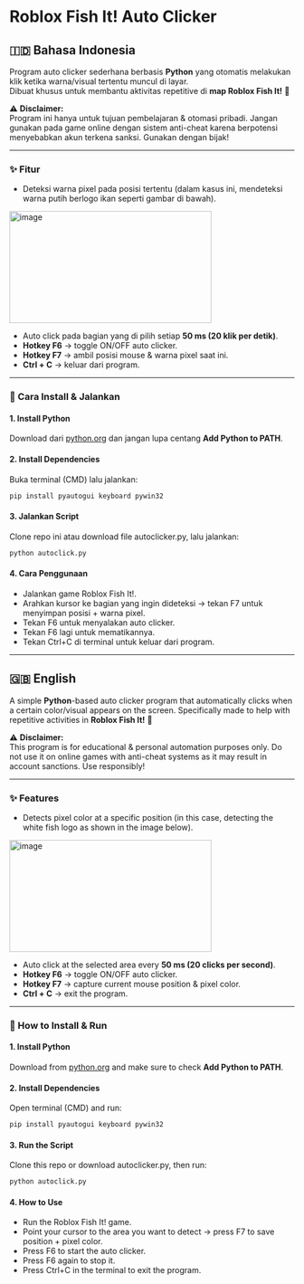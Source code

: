 #  Roblox Fish It! Auto Clicker

## 🇮🇩 Bahasa Indonesia

Program auto clicker sederhana berbasis **Python** yang otomatis
melakukan klik ketika warna/visual tertentu muncul di layar.\
Dibuat khusus untuk membantu aktivitas repetitive di **map Roblox Fish
It!** 🎣

⚠️ **Disclaimer:**\
Program ini hanya untuk tujuan pembelajaran & otomasi pribadi. Jangan
gunakan pada game online dengan sistem anti-cheat karena berpotensi
menyebabkan akun terkena sanksi. Gunakan dengan bijak!

------------------------------------------------------------------------

### ✨ Fitur

-   Deteksi warna pixel pada posisi tertentu (dalam kasus ini,
    mendeteksi warna putih berlogo ikan seperti gambar di bawah).
<img width="357" height="198" alt="image" src="https://github.com/user-attachments/assets/5b6c9c96-68f3-4425-8169-7486f2ea46fa" />

-   Auto click pada bagian yang di pilih setiap **50 ms (20 klik per
    detik)**.
-   **Hotkey F6** → toggle ON/OFF auto clicker.
-   **Hotkey F7** → ambil posisi mouse & warna pixel saat ini.
-   **Ctrl + C** → keluar dari program.

------------------------------------------------------------------------

### 🚀 Cara Install & Jalankan

#### 1. Install Python

Download dari [python.org](https://www.python.org/downloads/) dan jangan
lupa centang **Add Python to PATH**.

#### 2. Install Dependencies

Buka terminal (CMD) lalu jalankan:

``` bash
pip install pyautogui keyboard pywin32
```

#### 3. Jalankan Script

Clone repo ini atau download file autoclicker.py, lalu jalankan:

``` bash
python autoclick.py
```

#### 4. Cara Penggunaan

-   Jalankan game Roblox Fish It!.
-   Arahkan kursor ke bagian yang ingin dideteksi → tekan F7 untuk
    menyimpan posisi + warna pixel.
-   Tekan F6 untuk menyalakan auto clicker.
-   Tekan F6 lagi untuk mematikannya.
-   Tekan Ctrl+C di terminal untuk keluar dari program.

------------------------------------------------------------------------

## 🇬🇧 English

A simple **Python**-based auto clicker program that automatically clicks
when a certain color/visual appears on the screen.
Specifically made to help with repetitive activities in **Roblox Fish
It!** 🎣

⚠️ **Disclaimer:**\
This program is for educational & personal automation purposes only. Do
not use it on online games with anti-cheat systems as it may result in
account sanctions. Use responsibly!

------------------------------------------------------------------------

### ✨ Features

-   Detects pixel color at a specific position (in this case, detecting
    the white fish logo as shown in the image below).
<img width="357" height="198" alt="image" src="https://github.com/user-attachments/assets/5b6c9c96-68f3-4425-8169-7486f2ea46fa" />

-   Auto click at the selected area every **50 ms (20 clicks per
    second)**.
-   **Hotkey F6** → toggle ON/OFF auto clicker.
-   **Hotkey F7** → capture current mouse position & pixel color.
-   **Ctrl + C** → exit the program.

------------------------------------------------------------------------

### 🚀 How to Install & Run

#### 1. Install Python

Download from [python.org](https://www.python.org/downloads/) and make
sure to check **Add Python to PATH**.

#### 2. Install Dependencies

Open terminal (CMD) and run:

``` bash
pip install pyautogui keyboard pywin32
```

#### 3. Run the Script

Clone this repo or download autoclicker.py, then run:

``` bash
python autoclick.py
```

#### 4. How to Use

-   Run the Roblox Fish It! game.
-   Point your cursor to the area you want to detect → press F7 to save
    position + pixel color.
-   Press F6 to start the auto clicker.
-   Press F6 again to stop it.
-   Press Ctrl+C in the terminal to exit the program.

